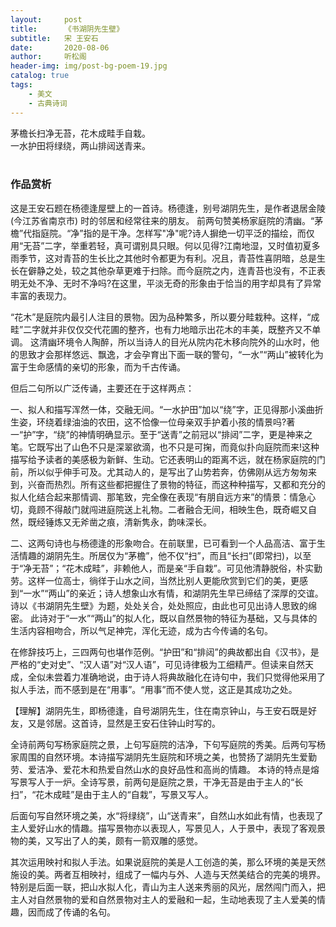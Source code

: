 ```yaml
---
layout:     post
title:      《书湖阴先生壁》
subtitle:   宋 王安石
date:       2020-08-06
author:     听松阁
header-img: img/post-bg-poem-19.jpg
catalog: true
tags:
    - 美文
    - 古典诗词
---
```


茅檐长扫净无苔，花木成畦手自栽。<br>
一水护田将绿绕，两山排闼送青来。<br>
<br>

### 作品赏析
这是王安石题在杨德逢屋壁上的一首诗。杨德逢，别号湖阴先生，是作者退居金陵 (今江苏省南京市) 时的邻居和经常往来的朋友。 前两句赞美杨家庭院的清幽。“茅檐”代指庭院。“净”指的是干净。怎样写"净"呢?诗人摒绝一切平泛的描绘，而仅用“无苔”二字，举重若轻，真可谓别具只眼。何以见得?江南地湿，又时值初夏多雨季节，这对青苔的生长比之其他时令都更为有利。况且，青苔性喜阴暗，总是生长在僻静之处，较之其他杂草更难于扫除。而今庭院之内，连青苔也没有，不正表明无处不净、无时不净吗?在这里，平淡无奇的形象由于恰当的用字却具有了异常丰富的表现力。

“花木”是庭院内最引人注目的景物。因为品种繁多，所以要分畦栽种。这样，“成畦”二字就并非仅仅交代花圃的整齐，也有力地暗示出花木的丰美，既整齐又不单调。 这清幽环境令人陶醉，所以当诗人的目光从院内花木移向院外的山水时，他的思致才会那样悠远、飘逸，才会孕育出下面一联的警句，“一水”“两山”被转化为富于生命感情的亲切的形象，而为千古传诵。

但后二句所以广泛传诵，主要还在于这样两点：

一、拟人和描写浑然一体，交融无间。“一水护田”加以“绕”字，正见得那小溪曲折生姿，环绕着绿油油的农田，这不恰像一位母亲双手护着小孩的情景吗?著一“护”字，“绕”的神情明确显示。至于“送青”之前冠以“排闼”二字，更是神来之笔。它既写出了山色不只是深翠欲滴，也不只是可掬，而竟似扑向庭院而来!这种描写给予读者的美感极为新鲜、生动。它还表明山的距离不远，就在杨家庭院的门前，所以似乎伸手可及。尤其动人的，是写出了山势若奔，仿佛刚从远方匆匆来到，兴奋而热烈。所有这些都把握住了景物的特征，而这种种描写，又都和充分的拟人化结合起来那情调、那笔致，完全像在表现“有朋自远方来”的情景：情急心切，竟顾不得敲门就闯进庭院送上礼物。二者融合无间，相映生色，既奇崛又自然，既经锤炼又无斧凿之痕，清新隽永，韵味深长。

二、这两句诗也与杨德逢的形象吻合。在前联里，已可看到一个人品高洁、富于生活情趣的湖阴先生。所居仅为“茅檐”，他不仅“扫”，而且“长扫”(即常扫)，以至于“净无苔”；“花木成畦”，非赖他人，而是亲“手自栽”。可见他清静脱俗，朴实勤劳。这样一位高士，徜徉于山水之间，当然比别人更能欣赏到它们的美，更感到“一水”“两山”的亲近；诗人想象山水有情，和湖阴先生早已缔结了深厚的交谊。诗以《书湖阴先生壁》为题，处处关合，处处照应，由此也可见出诗人思致的绵密。 此诗对于“一水”“两山”的拟人化，既以自然景物的特征为基础，又与具体的生活内容相吻合，所以气足神完，浑化无迹，成为古今传诵的名句。

在修辞技巧上，三四两句也堪作范例。“护田”和“排闼”的典故都出自《汉书》，是严格的“史对史”、“汉人语”对“汉人语”，可见诗律极为工细精严。但读来自然天成，全似未尝着力准确地说，由于诗人将典故融化在诗句中，我们只觉得他采用了拟人手法，而不感到是在“用事”。“用事”而不使人觉，这正是其成功之处。

【理解】湖阴先生，即杨德逢，自号湖阴先生，住在南京钟山，与王安石既是好友，又是邻居。这首诗，显然是王安石住钟山时写的。

全诗前两句写杨家庭院之景，上句写庭院的洁净，下句写庭院的秀美。后两句写杨家周围的自然环境。本诗描写湖阴先生庭院和环境之美，也赞扬了湖阴先生爱勤劳、爱洁净、爱花木和热爱自然山水的良好品性和高尚的情趣。 本诗的特点是熔写景写人于一炉。全诗写景，前两句是庭院之景，干净无苔是由于主人的“长扫”，“花木成畦”是由于主人的“自栽”，写景又写人。

后面句写自然环境之美，水“将绿绕”，山“送青来”，自然山水如此有情，也表现了主人爱好山水的情趣。描写景物亦以表现人，写景见人，人于景中，表现了客观景物的美，又写出了人的美，颇有一箭双雕的感觉。

其次运用映衬和拟人手法。如果说庭院的美是人工创造的美，那么环境的美是天然施设的美。两者互相映衬，组成了一幅内与外、人造与天然美结合的完美的境界。特别是后面一联，把山水拟人化，青山为主人送来秀丽的风光，居然闯门而入，把主人对自然景物的爱和自然景物对主人的爱融和一起，生动地表现了主人爱美的情趣，因而成了传诵的名句。
